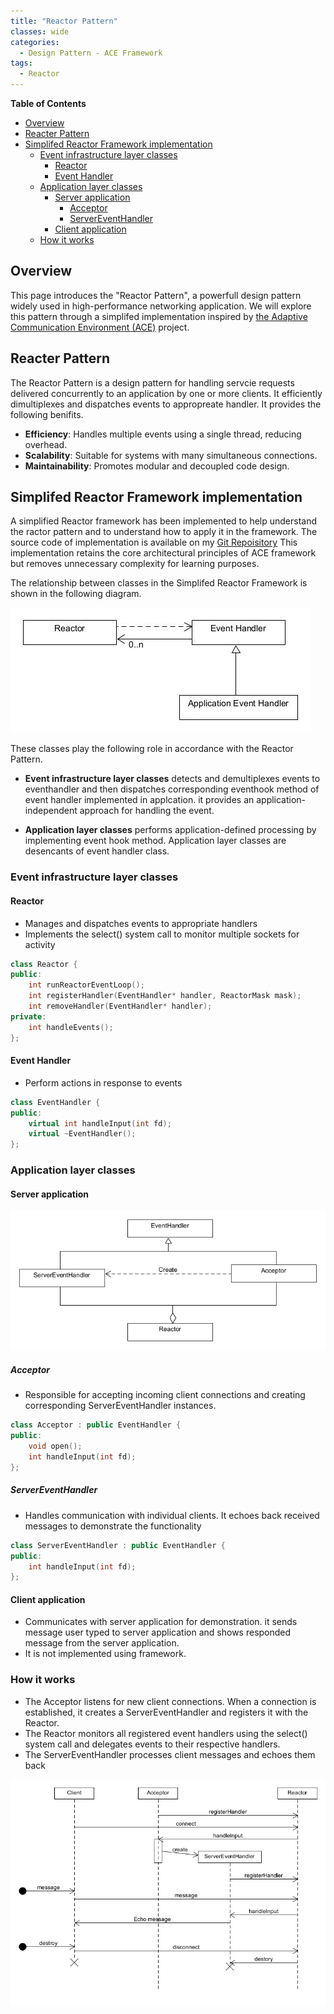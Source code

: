 ```yaml
---
title: "Reactor Pattern"
classes: wide
categories:
  - Design Pattern - ACE Framework
tags:
  - Reactor
---
```


**Table of Contents**
- [Overview](#overview)
- [Reacter Pattern](#reacter-pattern)
- [Simplifed Reactor Framework implementation](#simplifed-reactor-framework-implementation)
  - [Event infrastructure layer classes](#event-infrastructure-layer-classes)
    - [Reactor](#reactor)
    - [Event Handler](#event-handler)
  - [Application layer classes](#application-layer-classes)
    - [Server application](#server-application)
      - [Acceptor](#acceptor)
      - [ServerEventHandler](#servereventhandler)
    - [Client application](#client-application)
  - [How it works](#how-it-works)


## Overview
This page introduces the "Reactor Pattern", a powerfull design pattern widely used in high-performance networking application. We will explore this pattern through a simplifed implementation inspired by [the Adaptive Communication Environment (ACE)](https://www.dre.vanderbilt.edu/~schmidt/ACE.html) project.

## Reacter Pattern
The Reactor Pattern is a design pattern for handling servcie requests delivered concurrently to an application by one or more clients. It efficiently dimultiplexes and dispatches events to appropreate handler. It provides the following benifits.

- **Efficiency**: Handles multiple events using a single thread, reducing overhead.
- **Scalability**: Suitable for systems with many simultaneous connections.
- **Maintainability**: Promotes modular and decoupled code design.

## Simplifed Reactor Framework implementation
A simplified Reactor framework has been implemented to help understand the ractor pattern and to understand how to apply it in the framework. The source code of implementation is available on my [Git Repoisitory](https://github.com/yjung93/study_reactor_1_0)  This implementation retains the core architectural principles of ACE framework but removes unnecessary complexity for learning purposes.  

The relationship between classes in the Simplifed Reactor Framework is shown in the following diagram.

![alt text](/assets/images/reactor_class_diagram_v_1_1.jpg)

These classes play the following role in accordance with the Reactor Pattern.
- **Event infrastructure layer classes**  detects and demultiplexes events to eventhandler and then dispatches corresponding eventhook method of event handler implemented in applcation. it provides an application-independent approach for handling the event.

- **Application layer classes** performs application-defined processing by implementing event hook method. Application layer classes are desencants of event handler class.
  


### Event infrastructure layer classes

#### Reactor
- Manages and dispatches events to appropriate handlers
- Implements the select() system call to monitor multiple sockets for activity

```cpp
class Reactor {
public:
    int runReactorEventLoop();
    int registerHandler(EventHandler* handler, ReactorMask mask);
    int removeHandler(EventHandler* handler);
private:
    int handleEvents();
};
```
#### Event Handler
- Perform actions in response to events

```cpp
class EventHandler {
public:
    virtual int handleInput(int fd);
    virtual ~EventHandler();
};
```
### Application layer classes

#### Server application

![alt text](/assets/images/example_reactor.png)

##### Acceptor
- Responsible for accepting incoming client connections and creating corresponding ServerEventHandler instances.

```cpp
class Acceptor : public EventHandler {
public:
    void open();
    int handleInput(int fd);
};
```
##### ServerEventHandler
- Handles communication with individual clients. It echoes back received messages to demonstrate the functionality
 
```cpp
class ServerEventHandler : public EventHandler {
public:
    int handleInput(int fd);
};
```

#### Client application
- Communicates with server application for demonstration. it sends message user typed to server application and shows responded message from the server application.
- It is not implemented using framework.

### How it works
- The Acceptor listens for new client connections. When a connection is established, it creates a ServerEventHandler and registers it with the Reactor.
- The Reactor monitors all registered event handlers using the select() system call and delegates events to their respective handlers.
- The ServerEventHandler processes client messages and echoes them back​

![alt text](/assets/images/example_reactor_Sequence.png)

